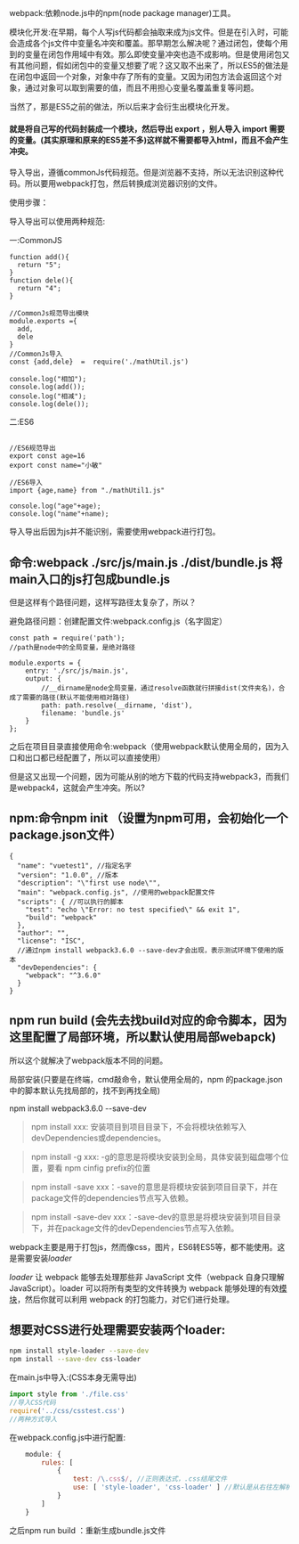 webpack:依赖node.js中的npm(node package manager)工具。

模块化开发:在早期，每个人写js代码都会抽取来成为js文件。但是在引入时，可能会造成各个js文件中变量名冲突和覆盖。那早期怎么解决呢？通过闭包，使每个用到的变量在闭包作用域中有效。那么即使变量冲突也造不成影响。但是使用闭包又有其他问题，假如闭包中的变量又想要了呢？这又取不出来了，所以ES5的做法是在闭包中返回一个对象，对象中存了所有的变量。又因为闭包方法会返回这个对象，通过对象可以取到需要的值，而且不用担心变量名覆盖重复等问题。

当然了，那是ES5之前的做法，所以后来才会衍生出模块化开发。

#### 就是将自己写的代码封装成一个模块，然后导出 export ，别人导入 import 需要的变量。(其实原理和原来的ES5差不多)这样就不需要都导入html，而且不会产生冲突。

导入导出，遵循commonJs代码规范。但是浏览器不支持，所以无法识别这种代码。所以要用webpack打包，然后转换成浏览器识别的文件。

使用步骤：

导入导出可以使用两种规范:

一:CommonJS

```
function add(){
  return "5";
}
function dele(){
  return "4";
}

//CommonJs规范导出模块
module.exports ={
  add,
  dele
}
//CommonJs导入
const {add,dele}  =  require('./mathUtil.js')

console.log("相加");
console.log(add());
console.log("相减");
console.log(dele());

```

二:ES6

```

//ES6规范导出
export const age=16
export const name="小敏"

//ES6导入
import {age,name} from "./mathUtil1.js"

console.log("age"+age);
console.log("name"+name);
```

导入导出后因为js并不能识别，需要使用webpack进行打包。

## 命令:webpack  ./src/js/main.js  ./dist/bundle.js 将main入口的js打包成bundle.js

但是这样有个路径问题，这样写路径太复杂了，所以？

避免路径问题：创建配置文件:webpack.config.js（名字固定）

```
const path = require('path');
//path是node中的全局变量，是绝对路径

module.exports = {
    entry: './src/js/main.js',
    output: {
        //__dirname是node全局变量，通过resolve函数就行拼接dist(文件夹名)，合成了需要的路径(默认不能使用相对路径)
        path: path.resolve(__dirname, 'dist'),
        filename: 'bundle.js'
    }
};
```

之后在项目目录直接使用命令:webpack（使用webpack默认使用全局的，因为入口和出口都已经配置了，所以可以直接使用）

但是这又出现一个问题，因为可能从别的地方下载的代码支持webpack3，而我们是webpack4，这就会产生冲突。所以?

## npm:命令npm init （设置为npm可用，会初始化一个package.json文件）

```
{
  "name": "vuetest1", //指定名字
  "version": "1.0.0", //版本
  "description": "\"first use node\"",
  "main": "webpack.config.js", //使用的webpack配置文件
  "scripts": { //可以执行的脚本
    "test": "echo \"Error: no test specified\" && exit 1",
    "build": "webpack"
  },
  "author": "",
  "license": "ISC",
  //通过npm install webpack3.6.0 --save-dev才会出现，表示测试环境下使用的版本
  "devDependencies": {
    "webpack": "^3.6.0"
  }
}
```

## npm run build (会先去找build对应的命令脚本，因为这里配置了局部环境，所以默认使用局部webapck)

所以这个就解决了webpack版本不同的问题。

局部安装(只要是在终端，cmd敲命令，默认使用全局的，npm 的package.json 中的脚本默认先找局部的，找不到再找全局)

npm install webpack3.6.0 --save-dev

> npm install xxx: 安装项目到项目目录下，不会将模块依赖写入devDependencies或dependencies。

> npm install -g xxx: -g的意思是将模块安装到全局，具体安装到磁盘哪个位置，要看 npm cinfig prefix的位置

> npm install -save xxx：-save的意思是将模块安装到项目目录下，并在package文件的dependencies节点写入依赖。

> npm install -save-dev xxx：-save-dev的意思是将模块安装到项目目录下，并在package文件的devDependencies节点写入依赖。

webpack主要是用于打包js，然而像css，图片，ES6转ES5等，都不能使用。这是需要安装*loader* 

 *loader* 让 webpack 能够去处理那些非 JavaScript 文件（webpack 自身只理解 JavaScript）。loader 可以将所有类型的文件转换为 webpack 能够处理的有效[模块](https://www.webpackjs.com/concepts/modules)，然后你就可以利用 webpack 的打包能力，对它们进行处理。

## 想要对CSS进行处理需要安装两个loader:

```bash
npm install style-loader --save-dev
npm install --save-dev css-loader
```

在main.js中导入:(CSS本身无需导出)

```js
import style from './file.css'
//导入CSS代码
require('../css/csstest.css')
//两种方式导入
```

在webpack.config.js中进行配置:

```js
    module: {
        rules: [
            {
                test: /\.css$/, //正则表达式，.css结尾文件
                use: [ 'style-loader', 'css-loader' ] //默认是从右往左解析
            }
        ]
    }
```

之后npm run build ：重新生成bundle.js文件